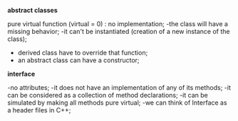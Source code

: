 **abstract classes**

pure virtual function (virtual = 0) : no implementation;
-the class will have a missing behavior; 
-it can't be instantiated (creation of a new instance of the class);
- derived class have to override that function;
- an abstract class can have a constructor;

**interface** 

-no attributes;
-it does not have an implementation of any of its methods;
-it can be considered as a collection of method declarations;
-it can be simulated by making all methods pure virtual;
-we can think of Interface as a header files in C++;